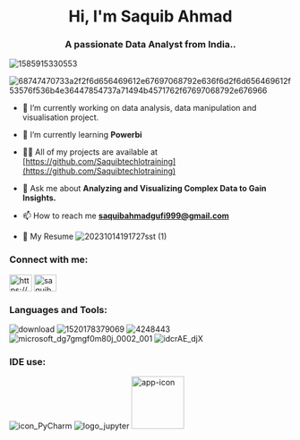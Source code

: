 <h1 align="center">Hi, I'm Saquib Ahmad</h1>
<h3 align="center">A passionate Data Analyst from India..</h3>

![1585915330553](https://github.com/Saquibtechlotraining/image-added-readme/assets/91885135/ea270507-31b9-4994-9bde-13e7aa594bb7)


![68747470733a2f2f6d656469612e67697068792e636f6d2f6d656469612f53576f536b4e36447854737a71494b4571762f67697068792e676966](https://github.com/Saquibtechlotraining/data/assets/91885135/55907517-d497-4e3a-b48d-12f413b05c5e)
- 🔭 I’m currently working on data analysis, data manipulation and visualisation project.

- 🌱 I’m currently learning **Powerbi**

- 👨‍💻 All of my projects are available at [https://github.com/Saquibtechlotraining](https://github.com/Saquibtechlotraining)

- 💬 Ask me about **Analyzing and Visualizing Complex Data to Gain Insights.**

- 📫 How to reach me **saquibahmadgufi999@gmail.com**

- 🧾 My Resume
   ![20231014191727sst (1)](https://github.com/Saquibtechlotraining/image-added-readme/assets/91885135/1ec20a3f-86a8-4173-a748-58dde03f411c)



<h3 align="left">Connect with me:</h3>
<p align="left">
<a href="https://linkedin.com/in/https://www.linkedin.com/in/saquib-ahmad-4b62371b0/" target="blank"><img align="center" src="https://raw.githubusercontent.com/rahuldkjain/github-profile-readme-generator/master/src/images/icons/Social/linked-in-alt.svg" alt="https://www.linkedin.com/in/saquib-ahmad-4b62371b0/" height="30" width="40" /></a>
<a href="https://instagram.com/saquib281" target="blank"><img align="center" src="https://raw.githubusercontent.com/rahuldkjain/github-profile-readme-generator/master/src/images/icons/Social/instagram.svg" alt="saquib281" height="30" width="40" /></a>
</p>


<h3 align="left">Languages and Tools:</h3>


![download](https://github.com/Saquibtechlotraining/image-added-readme/assets/91885135/21dd9e28-efcf-4bfb-ab84-1bc0146fab17)
![1520178379069](https://github.com/Saquibtechlotraining/image-added-readme/assets/91885135/b8d4a8c8-a299-44e0-9865-5d97918ff6eb)
![4248443](https://github.com/Saquibtechlotraining/image-added-readme/assets/91885135/3ddc9509-a47e-4c8d-b512-6775580375df)
![microsoft_dg7gmgf0m80j_0002_001](https://github.com/Saquibtechlotraining/image-added-readme/assets/91885135/e600c1f6-00e7-4fff-853f-a18783ccc23e)
![idcrAE_djX](https://github.com/Saquibtechlotraining/image-added-readme/assets/91885135/447af0be-426e-4e94-b52b-0468177509e9)





<h3 align="left">IDE use:</h3>

![icon_PyCharm](https://github.com/Saquibtechlotraining/image-added-readme/assets/91885135/48447e14-a60d-4285-b12f-bc4831eb1e68)
![logo_jupyter](https://github.com/Saquibtechlotraining/image-added-readme/assets/91885135/374df33a-5473-41f5-9708-3e2c3db6dd39)
<img width="94" alt="app-icon" src="https://github.com/Saquibtechlotraining/image-added-readme/assets/91885135/f41f880c-6eec-4642-a931-2c9c56300187">




























